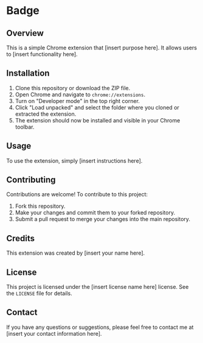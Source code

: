 # Badge

## Overview

This is a simple Chrome extension that [insert purpose here]. It allows users to [insert functionality here]. 

## Installation

1. Clone this repository or download the ZIP file.
2. Open Chrome and navigate to `chrome://extensions`.
3. Turn on "Developer mode" in the top right corner.
4. Click "Load unpacked" and select the folder where you cloned or extracted the extension.
5. The extension should now be installed and visible in your Chrome toolbar.

## Usage

To use the extension, simply [insert instructions here].

## Contributing

Contributions are welcome! To contribute to this project:

1. Fork this repository.
2. Make your changes and commit them to your forked repository.
3. Submit a pull request to merge your changes into the main repository.

## Credits

This extension was created by [insert your name here].

## License

This project is licensed under the [insert license name here] license. See the `LICENSE` file for details.

## Contact

If you have any questions or suggestions, please feel free to contact me at [insert your contact information here].
